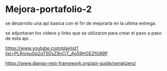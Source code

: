 # Mejora-portafolio-2
se desarrollo una api basica con el fin de mejorarla en la ultima entrega.

se adjuntaran los videos y links que se utilizaron para crear el paso a paso de esta api .

https://www.youtube.com/playlist?list=PLRnmuGp2oT5DsZ9nCjT_Ag59HGEZfG89P

https://www.django-rest-framework.org/api-guide/serializers/
